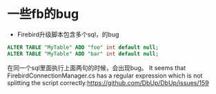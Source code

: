 # 一些fb的bug

- Firebird升级脚本包含多个sql，的bug

```sql
ALTER TABLE "MyTable" ADD "foo" int default null;
ALTER TABLE "MyTable" ADD "bar" int default null;
```

在同一个sql里面执行上面两句的时候，会出现bug。
It seems that FirebirdConnectionManager.cs has a regular expression which is not splitting the script correctly:https://github.com/DbUp/DbUp/issues/159